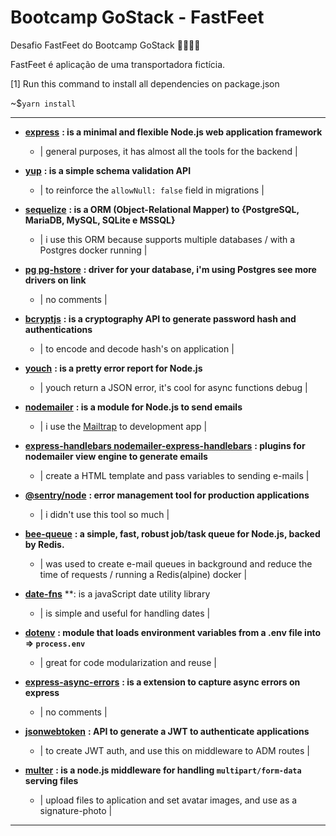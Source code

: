# Bootcamp GoStack - FastFeet
Desafio FastFeet do Bootcamp GoStack 🚀👨🏻‍🚀

FastFeet é aplicação de uma transportadora fictícia.

[1] Run this command to install all dependencies on package.json

~$`yarn install`


______________________________________________________________________________
  
- **[express](https://expressjs.com/)** **: is a minimal and flexible Node.js web application framework**
  - | general purposes, it has almost all the tools for the backend |
  
- **[yup](https://yarnpkg.com/package/yup)** **: is a simple schema validation API**  
  - | to reinforce the `allowNull: false` field in migrations |
  
- **[sequelize](https://sequelize.org/)** **: is a ORM (Object-Relational Mapper) to {PostgreSQL, MariaDB, MySQL, SQLite e MSSQL}**
  - | i use this ORM because supports multiple databases / with a Postgres docker running |
  
- **[pg pg-hstore](https://sequelize.org/master/manual/getting-started.html)** **: driver for your database, i'm using Postgres see more drivers on link**
  - | no comments |
  
- **[bcryptjs](https://sentry.io/welcome/)** **: is a cryptography API to generate password hash and authentications**
  - | to encode and decode hash's on application |
  
- **[youch](https://yarnpkg.com/package/youch)** **: is a pretty error report for Node.js**
  - | youch return a JSON error, it's cool for async functions debug |
  
- **[nodemailer](https://nodemailer.com/about/)** **: is a module for Node.js to send emails**
  - | i use the [Mailtrap](https://mailtrap.io/) to development app |
  
- **[express-handlebars nodemailer-express-handlebars](https://handlebarsjs.com)** **: plugins for nodemailer view engine to generate emails**
  - | create a  HTML template and pass variables to sending e-mails |
  
- **[@sentry/node](https://sentry.io)** **: error management tool for production applications**
  - | i didn't use this tool so much |
  
- **[bee-queue](https://github.com/bee-queue/bee-queue)** **: a simple, fast, robust job/task queue for Node.js, backed by Redis.**
  - | was used to create e-mail queues in background and reduce the time of requests / running a Redis(alpine) docker |
  
- **[date-fns](https://date-fns.org/)** **: is a javaScript date utility library
  - | is simple and useful for handling dates |
  
- **[dotenv](https://github.com/motdotla/dotenv)** **: module that loads environment variables from a .env file into => `process.env`**
  - | great for code modularization and reuse |
  
- **[express-async-errors](https://yarnpkg.com/package/express-async-error)** **: is a extension to capture async errors on express**
  - | no comments |
  
- **[jsonwebtoken](https://yarnpkg.com/package/jsonwebtoken)** **: API to generate a JWT to authenticate applications**
  - | to create JWT auth, and use this on middleware to ADM routes |
  
- **[multer]()** **: is a node.js middleware for handling `multipart/form-data` serving files**
  - | upload files to aplication and set avatar images, and use as a signature-photo |
  
_____________________________________________________________________________________________________________________________
